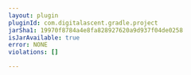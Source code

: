 ```yaml
---
layout: plugin
pluginId: com.digitalascent.gradle.project
jarSha1: 19970f8784a4e8fa828927620a9d937f04de0258
isJarAvailable: true
error: NONE
violations: []

---
```

